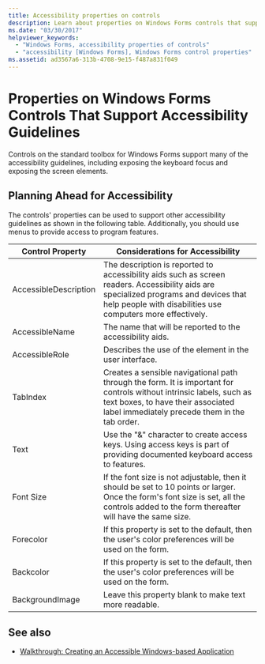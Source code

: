 ```yaml
---
title: Accessibility properties on controls
description: Learn about properties on Windows Forms controls that support accessibility guidelines, such as exposing the keyboard focus and the screen elements.
ms.date: "03/30/2017"
helpviewer_keywords: 
  - "Windows Forms, accessibility properties of controls"
  - "accessibility [Windows Forms], Windows Forms control properties"
ms.assetid: ad3567a6-313b-4708-9e15-f487a831f049
---
```

# Properties on Windows Forms Controls That Support Accessibility Guidelines

Controls on the standard toolbox for Windows Forms support many of the accessibility guidelines, including exposing the keyboard focus and exposing the screen elements.  
  
## Planning Ahead for Accessibility  

 The controls' properties can be used to support other accessibility guidelines as shown in the following table. Additionally, you should use menus to provide access to program features.  
  
|Control Property|Considerations for Accessibility|  
|----------------------|--------------------------------------|  
|AccessibleDescription|The description is reported to accessibility aids such as screen readers. Accessibility aids are specialized programs and devices that help people with disabilities use computers more effectively.|  
|AccessibleName|The name that will be reported to the accessibility aids.|  
|AccessibleRole|Describes the use of the element in the user interface.|  
|TabIndex|Creates a sensible navigational path through the form. It is important for controls without intrinsic labels, such as text boxes, to have their associated label immediately precede them in the tab order.|  
|Text|Use the "&" character to create access keys. Using access keys is part of providing documented keyboard access to features.|  
|Font Size|If the font size is not adjustable, then it should be set to 10 points or larger. Once the form's font size is set, all the controls added to the form thereafter will have the same size.|  
|Forecolor|If this property is set to the default, then the user's color preferences will be used on the form.|  
|Backcolor|If this property is set to the default, then the user's color preferences will be used on the form.|  
|BackgroundImage|Leave this property blank to make text more readable.|  
  
## See also

- [Walkthrough: Creating an Accessible Windows-based Application](walkthrough-creating-an-accessible-windows-based-application.md)
